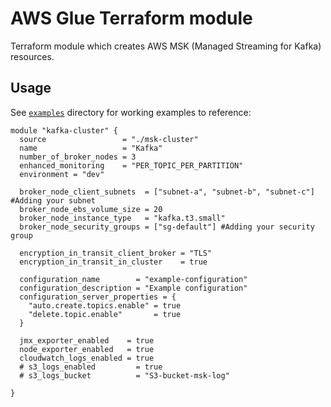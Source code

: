 # AWS Glue Terraform module

Terraform module which creates AWS MSK (Managed Streaming for Kafka) resources.

## Usage

See [`examples`](https://github.com/ahmadalibagheri/terraform-aws-msk/tree/main/examples) directory for working examples to reference:

```hcl
module "kafka-cluster" {
  source                 = "./msk-cluster"
  name                   = "Kafka"
  number_of_broker_nodes = 3
  enhanced_monitoring    = "PER_TOPIC_PER_PARTITION"
  environment = "dev"

  broker_node_client_subnets  = ["subnet-a", "subnet-b", "subnet-c"] #Adding your subnet
  broker_node_ebs_volume_size = 20
  broker_node_instance_type   = "kafka.t3.small"
  broker_node_security_groups = ["sg-default"] #Adding your security group

  encryption_in_transit_client_broker = "TLS"
  encryption_in_transit_in_cluster    = true

  configuration_name        = "example-configuration"
  configuration_description = "Example configuration"
  configuration_server_properties = {
    "auto.create.topics.enable" = true
    "delete.topic.enable"       = true
  }

  jmx_exporter_enabled    = true
  node_exporter_enabled   = true
  cloudwatch_logs_enabled = true
  # s3_logs_enabled         = true
  # s3_logs_bucket          = "S3-bucket-msk-log"

}
```
